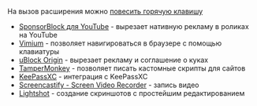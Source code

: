 На вызов расширения можно [повесить горячую клавишу](chrome://extensions/shortcuts)

- [SponsorBlock для YouTube](https://chromewebstore.google.com/detail/sponsorblock-%D0%B4%D0%BB%D1%8F-youtube/mnjggcdmjocbbbhaepdhchncahnbgone) - вырезает нативную рекламу в роликах на YouTube
- [Vimium](https://chromewebstore.google.com/detail/vimium/dbepggeogbaibhgnhhndojpepiihcmeb) - позволяет навигироваться в браузере с помощью клавиатуры
- [uBlock Origin](https://chromewebstore.google.com/detail/ublock-origin/cjpalhdlnbpafiamejdnhcphjbkeiagm) - вырезает рекламу и соглашение о куках
- [TamperMonkey](https://chromewebstore.google.com/detail/tampermonkey/dhdgffkkebhmkfjojejmpbldmpobfkfo) - позволяет писать кастомные скрипты для сайтов
- [KeePassXC](https://chromewebstore.google.com/detail/keepassxc-browser/oboonakemofpalcgghocfoadofidjkkk) - интеграция с KeePassXC
- [Screencastify - Screen Video Recorder](https://chromewebstore.google.com/detail/screencastify-screen-vide/mmeijimgabbpbgpdklnllpncmdofkcpn) - запись видео
- [Lightshot](https://chromewebstore.google.com/detail/lightshot-screenshot-tool/mbniclmhobmnbdlbpiphghaielnnpgdp) - создание скриншотов с простейшим редактированием